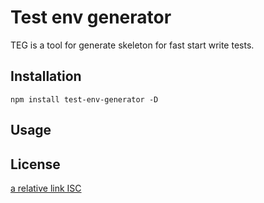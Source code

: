 # Test env generator

TEG is a tool for generate skeleton for fast start write tests.

## Installation

```npm install test-env-generator -D ```

## Usage

## License
[a relative link ISC](LICENSE.md)
